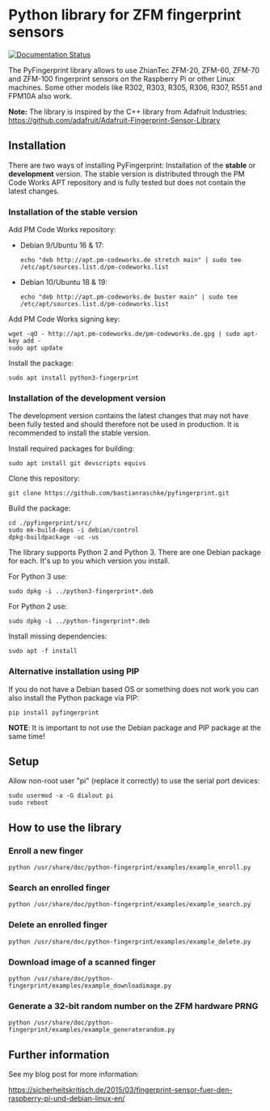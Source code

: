# Python library for ZFM fingerprint sensors

[![Documentation Status](https://readthedocs.org/projects/pyfingerprint/badge/?version=latest)](https://pyfingerprint.readthedocs.io/en/latest/?badge=latest)

The PyFingerprint library allows to use ZhianTec ZFM-20, ZFM-60, ZFM-70 and ZFM-100 fingerprint sensors on the Raspberry Pi or other Linux machines. Some other models like R302, R303, R305, R306, R307, R551 and FPM10A also work.

**Note:** The library is inspired by the C++ library from Adafruit Industries:
<https://github.com/adafruit/Adafruit-Fingerprint-Sensor-Library>

## Installation

There are two ways of installing PyFingerprint: Installation of the **stable** or **development** version. The stable version is distributed through the PM Code Works APT repository and is fully tested but does not contain the latest changes.

### Installation of the stable version

Add PM Code Works repository:

* Debian 9/Ubuntu 16 & 17:

    `echo "deb http://apt.pm-codeworks.de stretch main" | sudo tee /etc/apt/sources.list.d/pm-codeworks.list`

* Debian 10/Ubuntu 18 & 19:

    `echo "deb http://apt.pm-codeworks.de buster main" | sudo tee /etc/apt/sources.list.d/pm-codeworks.list`

Add PM Code Works signing key:

    wget -qO - http://apt.pm-codeworks.de/pm-codeworks.de.gpg | sudo apt-key add -
    sudo apt update

Install the package:

    sudo apt install python3-fingerprint

### Installation of the development version

The development version contains the latest changes that may not have been fully tested and should therefore not be used in production. It is recommended to install the stable version.

Install required packages for building:

    sudo apt install git devscripts equivs

Clone this repository:

    git clone https://github.com/bastianraschke/pyfingerprint.git

Build the package:

    cd ./pyfingerprint/src/
    sudo mk-build-deps -i debian/control
    dpkg-buildpackage -uc -us

The library supports Python 2 and Python 3. There are one Debian package for each. It's up to you which version you install.

For Python 3 use:

    sudo dpkg -i ../python3-fingerprint*.deb

For Python 2 use:

    sudo dpkg -i ../python-fingerprint*.deb

Install missing dependencies:

    sudo apt -f install

### Alternative installation using PIP

If you do not have a Debian based OS or something does not work you can also install the Python package via PIP:

    pip install pyfingerprint

**NOTE**: It is important to not use the Debian package and PIP package at the same time!

## Setup

Allow non-root user "pi" (replace it correctly) to use the serial port devices:

    sudo usermod -a -G dialout pi
    sudo reboot

## How to use the library

### Enroll a new finger

    python /usr/share/doc/python-fingerprint/examples/example_enroll.py

### Search an enrolled finger

    python /usr/share/doc/python-fingerprint/examples/example_search.py

### Delete an enrolled finger

    python /usr/share/doc/python-fingerprint/examples/example_delete.py

### Download image of a scanned finger

    python /usr/share/doc/python-fingerprint/examples/example_downloadimage.py

### Generate a 32-bit random number on the ZFM hardware PRNG

    python /usr/share/doc/python-fingerprint/examples/example_generaterandom.py

## Further information

See my blog post for more information:

<https://sicherheitskritisch.de/2015/03/fingerprint-sensor-fuer-den-raspberry-pi-und-debian-linux-en/>
